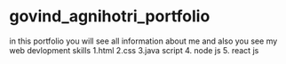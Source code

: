 # govind_agnihotri_portfolio
 in this portfolio you will see all information about me and also you see my web devlopment skills
 1.html
 2.css
 3.java script
 4. node js
 5. react js
